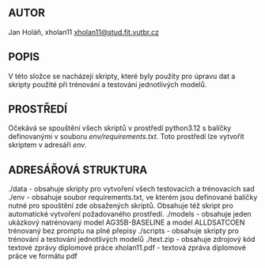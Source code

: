 ## AUTOR
Jan Holáň, xholan11
xholan11@stud.fit.vutbr.cz

## POPIS
V této složce se nacházejí skripty, které byly použity pro úpravu dat a skripty použité při trénování a testování jednotlivých modelů.

## PROSTŘEDÍ
Očekává se spouštění všech skriptů v prostředí python3.12 s balíčky definovanými v souboru *env/requirements.txt*.
Toto prostředí lze vytvořit skriptem v adresáři *env*.

## ADRESÁŘOVÁ STRUKTURA

./data - obsahuje skripty pro vytvoření všech testovacích a trénovacích sad
./env - obsahuje soubor requirements.txt, ve kterém jsou definované balíčky nutné pro spouštění zde obsažených skriptů. Obsahuje též skript pro automatické vytvoření požadovaného prostředí.
./models - obsahuje jeden ukázkový natrénovaný model AG35B-BASELINE a model ALLDSATCOEN trénovaný bez promptu na plné přepisy
./scripts - obsahuje skripty pro trénování a testování jednotlivých modelů
./text.zip - obsahuje zdrojový kód textové zprávy diplomové práce
xholan11.pdf - textová zpráva diplomové práce ve formátu pdf